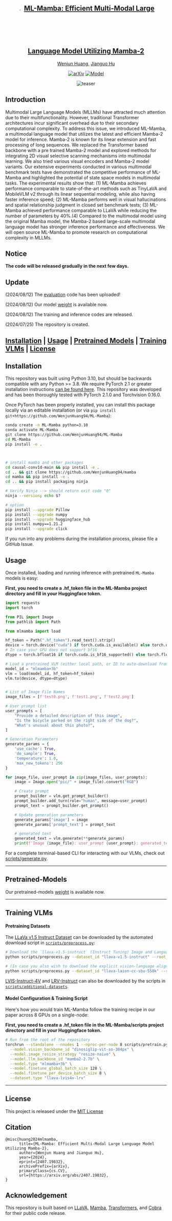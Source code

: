 <div align="center">

 <h2><img src="./assets/logo-2.png" style='width: 3%'> <a href="https://wenjunhuang94.github.io/ML-Mamba/">ML-Mamba: Efficient Multi-Modal Large Language Model Utilizing Mamba-2</a></h2>

[Wenjun Huang](https://wenjunhuang94.github.io/), [Jianguo Hu](https://ieeexplore.ieee.org/author/37536384400)

[![arXiv](https://img.shields.io/badge/arXiv-2407.19832-df2a2a.svg?style=for-the-badge)](https://arxiv.org/abs/2407.19832)
[![Model](https://img.shields.io/badge/Model-Huggingface-FFD21E.svg?style=for-the-badge)](https://huggingface.co/huangwenjun1994/ML-Mamba)


![teaser](./assets/arch.png)
</div>

## Introduction
Multimodal Large Language Models (MLLMs) have attracted much attention due to their multifunctionality. However, traditional Transformer architectures incur significant overhead due to their secondary computational complexity. To address this issue, we introduced ML-Mamba, a multimodal language model that utilizes the latest and efficient Mamba-2 model for inference. Mamba-2 is known for its linear extension and fast processing of long sequences. We replaced the Transformer based backbone with a pre trained Mamba-2 model and explored methods for integrating 2D visual selective scanning mechanisms into multimodal learning. We also tried various visual encoders and Mamba-2 model variants. Our extensive experiments conducted in various multimodal benchmark tests have demonstrated the competitive performance of ML-Mamba and highlighted the potential of state space models in multimodal tasks. The experimental results show that: (1) ML-Mamba achieves performance comparable to state-of-the-art methods such as TinyLaVA and MobileVLM v2 through its linear sequential modeling, while also having faster inference speed; (2) ML-Mamba performs well in visual hallucinations and spatial relationship judgment in closed set benchmark tests; (3) ML-Mamba achieved performance comparable to LLaVA while reducing the number of parameters by 40\%.(4) Compared to the multimodal model using the original Mamba model, the Mamba-2 based large-scale multimodal language model has stronger inference performance and effectiveness. We will open source ML-Mamba to promote research on computational complexity in MLLMs.
## Notice
**The code will be released gradually in the next few days.**

## Update
(2024/08/12) The [evaluation](https://github.com/WenjunHuang94/vlm-evaluation) code has been uploaded!

(2024/08/12) Our model [weight](https://huggingface.co/huangwenjun1994/ML-Mamba) is available now.

(2024/08/12) The training and inference codes are released.

(2024/07/25) The repository is created.


[**Installation**](#installation) | [**Usage**](#usage) | [**Pretrained Models**](#pretrained-models) | [**Training VLMs**](#training-vlms) | [**License**](#license)
---

## Installation

This repository was built using Python 3.10, but should be backwards compatible with any Python >= 3.8. We require PyTorch 2.1 or greater installation instructions [can be found here](https://pytorch.org/get-started/locally/). This repository was developed and has been thoroughly tested with PyTorch 2.1.0 and Torchvision 0.16.0.

Once PyTorch has been properly installed, you can install this package locally via an editable installation (or via
`pip install git+https://github.com/WenjunHuang94/ML-Mamba`):

```bash
conda create -n ML-Mamba python=3.10
conda activate ML-Mamba
git clone https://github.com/WenjunHuang94/ML-Mamba
cd ML-Mamba
pip install -e .



# install mamba and other packages
cd causal-conv1d-main && pip install -e .
cd .. && git clone https://github.com/WenjunHuang94/mamba
cd mamba && pip install -e . 
cd .. && pip install packaging ninja

# Verify Ninja --> should return exit code "0"
ninja --version; echo $?

# option
pip install --upgrade Pillow
pip install --upgrade numpy
pip install --upgrade huggingface_hub
pip install numpy==1.21.2
pip install --upgrade click
```

If you run into any problems during the installation process, please file a GitHub Issue.

## Usage

Once installed, loading and running inference with pretrained `ML-Mamba` models is easy:

**First, you need to create a .hf_token file in the ML-Mamba project directory and fill in your Huggingface token.**

```python
import requests
import torch

from PIL import Image
from pathlib import Path

from mlmamba import load

hf_token = Path(".hf_token").read_text().strip()
device = torch.device("cuda") if torch.cuda.is_available() else torch.device("cpu")
# In case your GPU does not support bf16
dtype = torch.bfloat16 if torch.cuda.is_bf16_supported() else torch.float16

# Load a pretrained VLM (either local path, or ID to auto-download from the HF Hub) 
model_id = "mlmamba+3b"
vlm = load(model_id, hf_token=hf_token)
vlm.to(device, dtype=dtype)


# List of Image File Names
image_files = [f'test0.png', f'test1.png', f'test2.png']

# User prompt list
user_prompts = [
    "Provide a detailed description of this image",
    "Is the bicycle parked on the right side of the dog?",
    "What's unusual about this photo?",
]

# Generation Parameters
generate_params = {
    'use_cache': True,
    'do_sample': True,
    'temperature': 1.0,
    'max_new_tokens': 256
}

for image_file, user_prompt in zip(image_files, user_prompts):
    image = Image.open("pic/" + image_file).convert("RGB")

    # Create prompt
    prompt_builder = vlm.get_prompt_builder()
    prompt_builder.add_turn(role="human", message=user_prompt)
    prompt_text = prompt_builder.get_prompt()

    # Update generation parameters
    generate_params['image'] = image
    generate_params['prompt_text'] = prompt_text

    # generated text
    generated_text = vlm.generate(**generate_params)
    print(f'Image {image_file}: user_prompt {user_prompt}: generated_text = ', generated_text)
```

For a complete terminal-based CLI for interacting with our VLMs, check out [scripts/generate.py](https://github.com/WenjunHuang94/ML-Mamba/blob/main/scripts/generate.py). 

---

## Pretrained-Models

Our pretrained-models [weight](https://huggingface.co/huangwenjun1994/ML-Mamba) is available now.

---

## Training VLMs

#### Pretraining Datasets
The [LLaVa v1.5 Instruct Dataset](https://github.com/haotian-liu/LLaVA/blob/main/docs/Data.md) can be downloaded by the automated download script in [`scripts/preprocess.py`](https://github.com/WenjunHuang94/ML-Mamba/blob/main/scripts/preprocess.py):

```bash
# Download the `llava-v1.5-instruct` (Instruct Tuning) Image and Language Data (includes extra post-processing)
python scripts/preprocess.py --dataset_id "llava-v1.5-instruct" --root_dir <PATH-TO-DATA-ROOT>

# (In case you also wish to download the explicit vision-language alignment data)
python scripts/preprocess.py --dataset_id "llava-laion-cc-sbu-558k" --root_dir <PATH-TO-DATA-ROOT>
```

[LVIS-Instruct-4V](https://arxiv.org/abs/2311.07574) and [LRV-Instruct](https://arxiv.org/abs/2306.14565) can also be downloaded by the scripts in [`scripts/additional-datasets`](https://github.com/WenjunHuang94/ML-Mamba/tree/main/scripts/additional-datasets).

#### Model Configuration & Training Script
Here's how you would train ML-Mamba follow the training recipe in our paper across 8 GPUs on a single-node: 

**First, you need to create a .hf_token file in the ML-Mamba/scripts project directory and fill in your Huggingface token.**

```bash
# Run from the root of the repository
torchrun --standalone --nnodes 1 --nproc-per-node 8 scripts/pretrain.py \
  --model.vision_backbone_id "dinosiglip-vit-so-384px" \
  --model.image_resize_strategy "resize-naive" \
  --model.llm_backbone_id "mamba2-2.7b" \
  --model.type "mlmamba+3b" \
  --model.finetune_global_batch_size 128 \
  --model.finetune_per_device_batch_size 8 \
  --dataset.type "llava-lvis4v-lrv"
```

---



## License
This project is released under the [MIT License](LICENSE.txt)

## Citation
```
@misc{huang2024mlmamba,
      title={ML-Mamba: Efficient Multi-Modal Large Language Model Utilizing Mamba-2},
      author={Wenjun Huang and Jianguo Hu},
      year={2024},
      eprint={2407.19832},
      archivePrefix={arXiv},
      primaryClass={cs.CV},
      url={https://arxiv.org/abs/2407.19832},
}
```

## Acknowledgement

This repository is built based on [LLaVA](https://github.com/haotian-liu/LLaVA),  [Mamba](https://github.com/state-spaces/mamba), [Transformers](https://github.com/JLTastet/transformers/tree/mamba), and [Cobra](https://github.com/h-zhao1997/cobra) for their public code release.